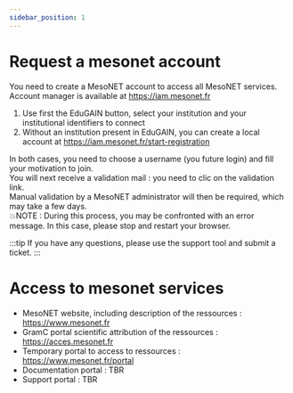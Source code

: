 ```yaml
---
sidebar_position: 1
---
```


# Request a mesonet account

You need to create a MesoNET account to access all MesoNET services.
Account manager is available at https://iam.mesonet.fr

1. Use first the EduGAIN button, select your institution and your institutional identifiers to connect
2. Without an institution present in EduGAIN, you can create a local account at https://iam.mesonet.fr/start-registration

In both cases, you need to choose a username (you future login) and fill your motivation to join.  
You will next receive a validation mail : you need to clic on the validation link.  
Manual validation by a MesoNET administrator will then be required, which may take a few days.  
💥NOTE : During this process, you may be confronted with an error message. In this case, please stop and restart your browser.

:::tip
If you have any questions, please use the support tool and submit a ticket.
:::

# Access to mesonet services

- MesoNET website, including description of the ressources : https://www.mesonet.fr 
- GramC portal scientific attribution of the ressources : https://acces.mesonet.fr 
- Temporary portal to access to ressources : https://www.mesonet.fr/portal 
- Documentation portal : TBR 
- Support portal : TBR 
